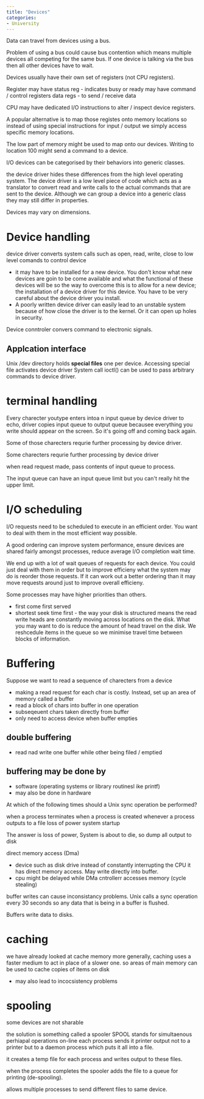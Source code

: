 ```yaml
---
title: "Devices"
categories:
- University
---
```


Data can travel from devices using a bus.

Problem of using a bus could cause bus contention which means multiple devices all competing for the same bus. If one device is talking via the bus then all other devices have to wait.

Devices usually have their own set of registers (not CPU registers). 

Register may have status reg - indicates busy or ready
may have command / control registers
data regs - to send / receive data

CPU may have dedicated I/O instructions to alter / inspect device registers.

A popular alternative is to map those registes onto memory locations so instead of using special instructions for input / output we simply access specific memory locations.

The low part of memory might be used to map onto our devices. Writing to location 100 might send a command to a device.

I/O devices can be categorised by their behaviors into generic classes.

the device driver hides these differences from the high level operating system. The device driver is a low level piece of code which acts as a translator to convert read and write calls to the actual commands that are sent to the device. Although we can group a device into a generic class they may still differ in properties.

Devices may vary on dimensions.

# Device handling

device driver converts system calls such as open, read, write, close to low level comands to control device
* it may have to be installed for a new device. You don't know what new devices are goin to be come available and what the functional of these devices will be so the way to overcome this is to allow for a new device; the installation of a device driver for this device. You have to be very careful about the device driver you install.
* A poorly written device driver can easily lead to an unstable system because of how close the driver is to the kernel. Or it can open up holes in security.

Device conntroler convers command to electronic signals.

## Applcation interface

Unix /dev directory holds **special files** one per device. 
Accessing special file activates device driver
System call ioctl() can be used to pass arbitrary commands to device driver.

# terminal handling

Every charecter youtype enters intoa n input queue by device driver
to echo, driver copies input queue to output queue becausee everything you write should appear on the screen.
So it's going off and coming back again.

Some of those charecters requrie further processing by device driver.

Some charecters requrie further processing by device driver

when read request made, pass contents of input queue to process.

The input queue can have an input queue limit but you can't really hit the upper limit.

# I/O scheduling

I/O requests need to be scheduled to execute in an efficient order.
You want to deal with them in the most efficient way possible.

A good ordering can improve system performance, ensure devices are shared fairly amongst processes, reduce average I/O completion wait time.

We end up with a lot of wait queues of requests for each device.
You could just deal with them in order but to improve efficieny what the system may do is reorder those requests. If it can work out a better ordering than it may move requests around just to improve overall efficieny.

Some processes may have higher priorities than others.

* first come first served
* shortest seek time first - the way your disk is structured means the read write heads are constantly moving across locations on the disk. What you may want to do is reduce the amount of head travel on the disk. We reshcedule items in the queue so we minimise travel time between blocks of information.

# Buffering

Suppose we want to read a sequence of charecters from a device
- making a read request for each char is costly. 
Instead, set up an area of memory called a buffer
- read a block of chars into buffer in one operation
- subseqeuent chars taken directly from buffer
- only need to access device when buffer empties

## double buffering
- read nad write one buffer while other being filed / emptied

## buffering may be done by
- software (operating systems or library routinesl ike printf)
- may also be done in hardware

At which of the following times should a Unix sync operation be performed?

when a process terminates
when a process is created
whenever a process outputs to a file
loss of power
system startup

 The answer is loss of power, System is about to die, so dump all output to disk

direct memory access (Dma)
- device such as disk drive instead of constantly interrupting the CPU it has direct memory access. May write directly into buffer.
- cpu might be delayed while DMa cntrollerr accesses memory (cycle stealing)

buffer writes can cause inconsistancy problems.
Unix calls a sync operation every 30 seconds so any data that is being in a buffer is flushed.

Buffers write data to disks.

# caching

we have already looked at cache memory
more generally, caching uses a faster medium to act in place of a slower one.
so areas of main memory can be used to cache copies of items on disk
- may also lead to incocsistency problems

# spooling

some devices are not sharable

the solution is something called a spooler
SPOOL stands for simultaenous perhiapal operations on-line
each process sends it printer output not to a printer but to a daemon process which puts it all into a file.

it creates a temp file for each process and writes output to these files.
 
when the process completes the spooler adds the file to a queue for printing (de-spooling).

allows multiple processes to send different files to same device.